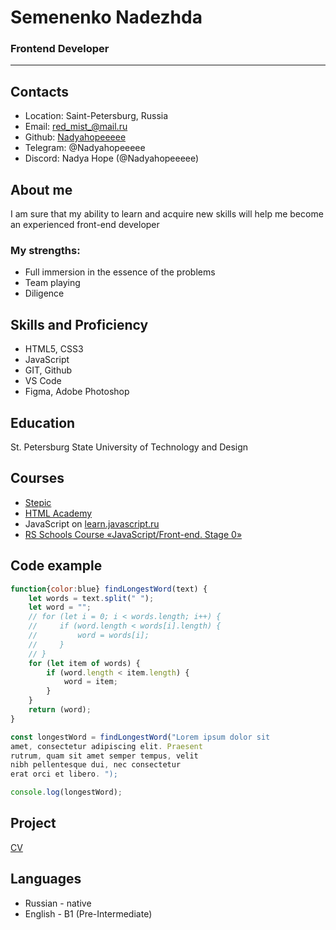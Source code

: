 # Semenenko Nadezhda
### Frontend Developer
*********

## Contacts
* Location: Saint-Petersburg, Russia
* Email: red_mist_@mail.ru
* Github: [Nadyahopeeeee](https://github.com/Nadyahopeeeee)
* Telegram: @Nadyahopeeeee
* Discord: Nadya Hope (@Nadyahopeeeee)

## About me
<p>I am sure that my ability to learn and acquire new skills will help me become an experienced front-end developer</p>

### __My strengths:__
* Full immersion in the essence of the problems
* Team playing
* Diligence

## Skills and Proficiency
* HTML5, CSS3
* JavaScript
* GIT, Github
* VS Code
* Figma, Adobe Photoshop

## Education
St. Petersburg State University of Technology and Design

## Courses
* [Stepic](https://stepik.org/course/38218/promo)
* [HTML Academy](https://htmlacademy.ru/courses)
* JavaScript on [learn.javascript.ru](https://learn.javascript.ru/)
* [RS Schools Course «JavaScript/Front-end. Stage 0»](https://rs.school/js-stage0/)

## Code example
```javascript
function{color:blue} findLongestWord(text) {
    let words = text.split(" ");
    let word = "";
    // for (let i = 0; i < words.length; i++) {
    //     if (word.length < words[i].length) {
    //         word = words[i];
    //     }
    // }
    for (let item of words) {
        if (word.length < item.length) {
            word = item;
        }
    }
    return (word);
}

const longestWord = findLongestWord("Lorem ipsum dolor sit 
amet, consectetur adipiscing elit. Praesent 
rutrum, quam sit amet semper tempus, velit 
nibh pellentesque dui, nec consectetur 
erat orci et libero. ");

console.log(longestWord);
```

## Project
[CV](https://github.com/Nadyahopeeeee/rsschool-cv)

## Languages
* Russian - native
* English - B1 (Pre-Intermediate)